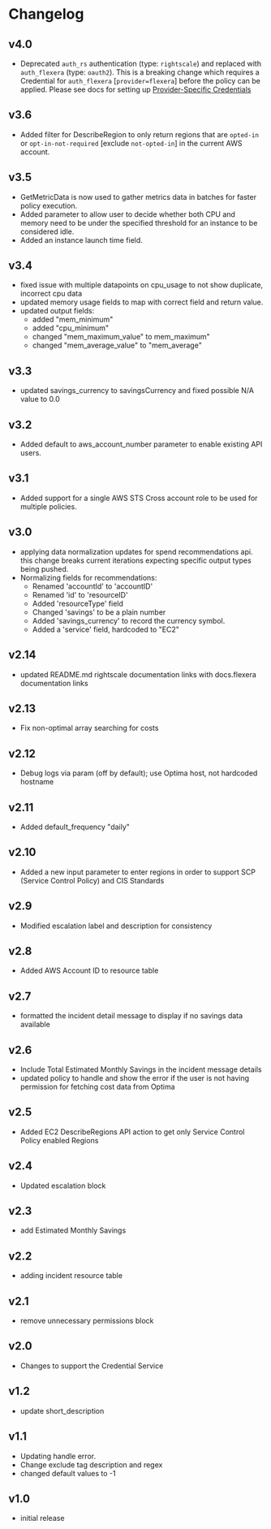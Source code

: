 # Changelog

## v4.0

- Deprecated `auth_rs` authentication (type: `rightscale`) and replaced with `auth_flexera` (type: `oauth2`).  This is a breaking change which requires a Credential for `auth_flexera` [`provider=flexera`] before the policy can be applied.  Please see docs for setting up [Provider-Specific Credentials](https://docs.flexera.com/flexera/EN/Automation/ProviderCredentials.htm)

## v3.6

- Added filter for DescribeRegion to only return regions that are `opted-in` or `opt-in-not-required` [exclude `not-opted-in`] in the current AWS account.

## v3.5

- GetMetricData is now used to gather metrics data in batches for faster policy execution.
- Added parameter to allow user to decide whether both CPU and memory need to be under the specified threshold for an instance to be considered idle.
- Added an instance launch time field.

## v3.4

- fixed issue with multiple datapoints on cpu_usage to not show duplicate, incorrect cpu data
- updated memory usage fields to map with correct field and return value.
- updated output fields:
  - added "mem_minimum"
  - added "cpu_minimum"
  - changed "mem_maximum_value" to mem_maximum"
  - changed "mem_average_value" to "mem_average"

## v3.3

- updated savings_currency to savingsCurrency and fixed possible N/A value to 0.0

## v3.2

- Added default to aws_account_number parameter to enable existing API users.

## v3.1

- Added support for a single AWS STS Cross account role to be used for multiple policies.

## v3.0

- applying data normalization updates for spend recommendations api. this change breaks current iterations expecting specific output types being pushed.
- Normalizing fields for recommendations:
  - Renamed 'accountId' to 'accountID'
  - Renamed 'id' to 'resourceID'
  - Added 'resourceType' field
  - Changed 'savings' to be a plain number
  - Added 'savings_currency' to record the currency symbol.
  - Added a 'service' field, hardcoded to "EC2"

## v2.14

- updated README.md rightscale documentation links with docs.flexera documentation links

## v2.13

- Fix non-optimal array searching for costs

## v2.12

- Debug logs via param (off by default); use Optima host, not hardcoded hostname

## v2.11

- Added default_frequency "daily"

## v2.10

- Added a new input parameter to enter regions in order to support SCP (Service Control Policy) and CIS Standards

## v2.9

- Modified escalation label and description for consistency

## v2.8

- Added AWS Account ID to resource table

## v2.7

- formatted the incident detail message to display if no savings data available

## v2.6

- Include Total Estimated Monthly Savings in the incident message details
- updated policy to handle and show the error if the user is not having permission for fetching cost data from Optima

## v2.5

- Added EC2 DescribeRegions API action to get only Service Control Policy enabled Regions

## v2.4

- Updated escalation block

## v2.3

- add Estimated Monthly Savings

## v2.2

- adding incident resource table

## v2.1

- remove unnecessary permissions block

## v2.0

- Changes to support the Credential Service

## v1.2

- update short_description

## v1.1

- Updating handle error.
- Change exclude tag description and regex
- changed default values to -1

## v1.0

- initial release
